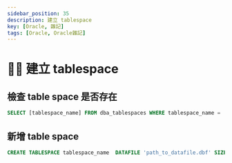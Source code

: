 ```yaml
---
sidebar_position: 35
description: 建立 tablespace
key: [Oracle, 雜記]
tags: [Oracle, Oracle雜記]
---
```


# 👩‍💻 建立 tablespace

## 檢查 table space 是否存在

```sql
SELECT [tablespace_name] FROM dba_tablespaces WHERE tablespace_name = '[tablespace name]';
```

## 新增 table space

```sql
CREATE TABLESPACE tablespace_name  DATAFILE 'path_to_datafile.dbf' SIZE 100M;
```
